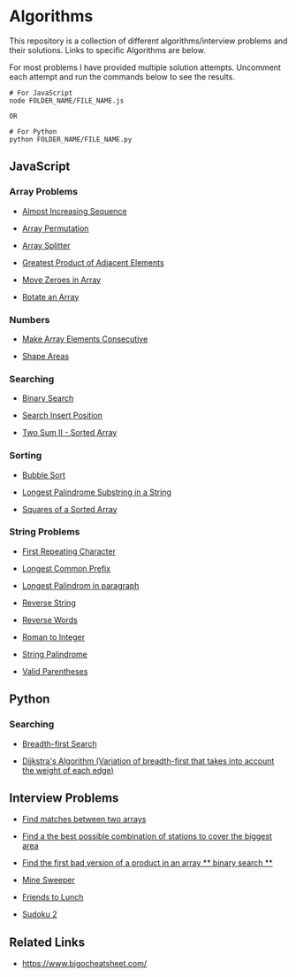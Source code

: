# Algorithms

This repository is a collection of different algorithms/interview problems and their solutions.
Links to specific Algorithms are below.

For most problems I have provided multiple solution attempts. Uncomment each attempt and run the commands below to see the results.

```
# For JavaScript
node FOLDER_NAME/FILE_NAME.js

OR

# For Python
python FOLDER_NAME/FILE_NAME.py
```

## JavaScript

### Array Problems

-   [Almost Increasing Sequence](Array_Transformation/almostIncreasingSequence.js)

-   [Array Permutation](Array_Transformation/arrayPermutation.js)

-   [Array Splitter](Array_Transformation/arraySplitter.js)

-   [Greatest Product of Adjacent Elements](Array_Transformation/adjacentElementProduct.js)

-   [Move Zeroes in Array](Array_Transformation/moveZeroes.js)

-   [Rotate an Array](Array_Transformation/rotateArray.js)

### Numbers

-   [Make Array Elements Consecutive](Numbers/makeArrayConsecutive.js)

-   [Shape Areas](Numbers/shapeArea.js)

### Searching

-   [Binary Search](Searching/binarySearch.js)

-   [Search Insert Position](Searching/searchInsertPosition.js)

-   [Two Sum II - Sorted Array](Searching/twoSum2.js)

### Sorting

-   [Bubble Sort](Sorting/bubbleSort.js)

-   [Longest Palindrome Substring in a String](Sorting/longestPalindrome.js)

-   [Squares of a Sorted Array](Sorting/sortedSquares.js)

### String Problems

-   [First Repeating Character](String_Manipulation/firstRepeating.js)

-   [Longest Common Prefix](String_Manipulation/longestCommonPrefix.js)

-   [Longest Palindrom in paragraph](String_Manipulation/longestPal.js)

-   [Reverse String](String_Manipulation/reverseString.js)

-   [Reverse Words](String_Manipulation/reverseWords.js)

-   [Roman to Integer](String_Manipulation/romanToInteger.js)

-   [String Palindrome](String_Manipulation/stringPal.js)

-   [Valid Parentheses](String_Manipulation/validParentheses.js)

## Python

### Searching

-   [Breadth-first Search](Searching/breadthFirstSearch.py)

-   [Dijkstra's Algorithm (Variation of breadth-first that takes into account the weight of each edge)](Searching/dijkstrasAlgo.py)

## Interview Problems

-   [Find matches between two arrays](Interview_Problems/findMatches.js)

-   [Find a the best possible combination of stations to cover the biggest area](Interview_Problems/setCoveringProblem.py)

-   [Find the first bad version of a product in an array ** binary search **](Interview_Problems/firstBadVersion.js)

-   [Mine Sweeper](Interview_Problems/mineSweeper.js)

-   [Friends to Lunch](Interview_Problems/friendsToLunch.js)

-   [Sudoku 2](Interview_Problems/sudoku2.js)

## Related Links

-   https://www.bigocheatsheet.com/
